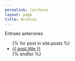 ```yaml
---
permalink: /archive
layout: page
title: Archivu
---
```


Entraes anteriores

<ul>
  {% for post in site.posts %}
    <li>
      <a href=".{{ post.url }}">{{ post.title }}</a>
    </li>
  {% endfor %}
</ul>

